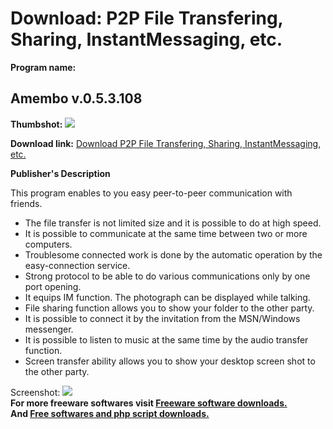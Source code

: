 # Download: P2P File Transfering, Sharing, InstantMessaging, etc.

**Program name:**

## Amembo v.0.5.3.108

  
**Thumbshot:** ![](http://www.freewarefiles.com/screenshot/amembo_md.gif)   
  
**Download link:** [Download P2P File Transfering, Sharing, InstantMessaging, etc.](http://freesoftwares.boysofts.com/Amembo-V_program_18011.html)  
  


**Publisher's Description**  
  


This program enables to you easy peer-to-peer communication with friends. 

  * The file transfer is not limited size and it is possible to do at high speed.
  * It is possible to communicate at the same time between two or more computers.
  * Troublesome connected work is done by the automatic operation by the easy-connection service.
  * Strong protocol to be able to do various communications only by one port opening.
  * It equips IM function. The photograph can be displayed while talking. 
  * File sharing function allows you to show your folder to the other party.
  * It is possible to connect it by the invitation from the MSN/Windows messenger. 
  * It is possible to listen to music at the same time by the audio transfer function.
  * Screen transfer ability allows you to show your desktop screen shot to the other party.

  
  
Screenshot: ![](http://www.freewarefiles.com/screenshot/amembo.gif)   
**For more freeware softwares visit [Freeware software downloads.](http://freesoftwares.boysofts.com/)**   
**And [Free softwares and php script downloads.](http://www.boysofts.com/)**
